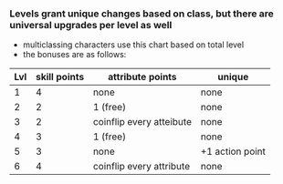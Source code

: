 ### Levels grant unique changes based on class, but there are universal upgrades per level as well
- multiclassing characters use this chart based on total level
- the bonuses are as follows:

|Lvl|skill points|attribute points|unique|
|---|---|---|---|
|1| 4 | none | none |
|2| 2 | 1 (free) | none |
|3| 2 | coinflip every atteibute | none |
|4| 3 | 1 (free) | none |
|5| 3 | none | +1 action point | 
|6| 4 | coinflip every attribute | none | 
